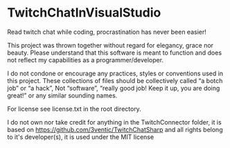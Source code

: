 # TwitchChatInVisualStudio
Read twitch chat while coding, procrastination has never been easier!


This project was thrown together without regard for elegancy, grace nor beauty.
Please understand that this software is meant to function and does not reflect my capabilities as a programmer/developer.

I do not condone or encourage any practices, styles or conventions used in this project.
These collections of files should be collectively called “a botch job” or “a hack”, Not “software”, “really good job! Keep it up, you are doing great!” or any similar sounding names.

For license see license.txt in the root directory.

I do not own nor take credit for anything in the TwitchConnector folder, it is based on https://github.com/3ventic/TwitchChatSharp and all rights belong to it's developer(s), it is used under the MIT license